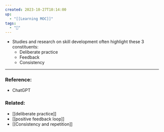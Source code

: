 ```yaml
---
created: 2023-10-27T10:14:00
up:
  - "[[Learning MOC]]"
tags:
  - "🌱"
---
```

- Studies and research on skill development often highlight these 3 constituents:
    - Deliberate practice
    - Feedback
    - Consistency


---
### Reference:
- ChatGPT

### Related:
- [[deliberate practice]]
- [[positive feedback loop]]
- [[Consistency and repetition]]